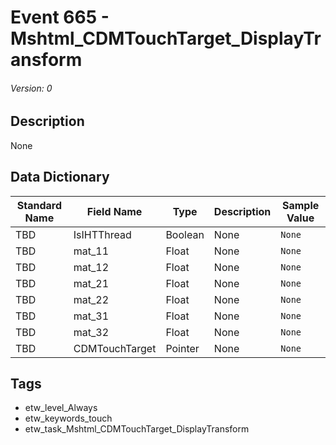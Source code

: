 # Event 665 - Mshtml_CDMTouchTarget_DisplayTransform
###### Version: 0

## Description
None

## Data Dictionary
|Standard Name|Field Name|Type|Description|Sample Value|
|---|---|---|---|---|
|TBD|IsIHTThread|Boolean|None|`None`|
|TBD|mat_11|Float|None|`None`|
|TBD|mat_12|Float|None|`None`|
|TBD|mat_21|Float|None|`None`|
|TBD|mat_22|Float|None|`None`|
|TBD|mat_31|Float|None|`None`|
|TBD|mat_32|Float|None|`None`|
|TBD|CDMTouchTarget|Pointer|None|`None`|

## Tags
* etw_level_Always
* etw_keywords_touch
* etw_task_Mshtml_CDMTouchTarget_DisplayTransform
